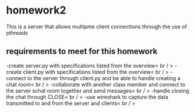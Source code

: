 # homework2
This is a server that allows multipme client connections through the use of pthreads

## requirements to meet for this homework
-create server.py with specifications listed from the overview< br / > 
-create client.py with specifications listed from the overview< br / > 
-connect to the server through client.py and be able to handle creating a chat room< br / > 
-collaborate with another class member and connect to the server schat room together and send messages< br / > 
-handle closing the chat through CLOSE< br / > 
-use wireshark to capture the data transmitted to and from the server and clients< br / > 
